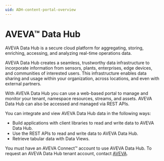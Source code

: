 ```yaml
---
uid: ADH-content-portal-overview
---
```


# AVEVA™ Data Hub

AVEVA Data Hub is a secure cloud platform for aggregating, storing, enriching, accessing, and analyzing real-time operations data.

AVEVA Data Hub creates a seamless, trustworthy data infrastructure to incorporate information from sensors, plants, enterprises, edge devices, and communities of interested users. This infrastructure enables data sharing and usage within your organization, across locations, and even with external partners.

With AVEVA Data Hub you can use a web-based portal to manage and monitor your tenant, namespace resources, streams, and assets. AVEVA Data Hub can also be accessed and managed via REST APIs.

You can integrate and view AVEVA Data Hub data in the following ways: 

- Build applications with client libraries to read and write data to AVEVA Data Hub.
- Use the REST APIs to read and write data to AVEVA Data Hub.
- Retrieve tabular data with Data Views.

You must have an AVEVA Connect™ account to use AVEVA Data Hub. To request an AVEVA Data Hub tenant account, contact [AVEVA](https://www.aveva.com/en/contact/).
